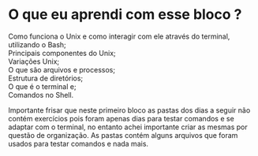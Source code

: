 # O que eu aprendi com esse bloco ?

Como funciona o Unix e como interagir com ele através do terminal, utilizando o Bash;  
Principais componentes do Unix;  
Variações Unix;  
O que são arquivos e processos;  
Estrutura de diretórios;  
O que é o terminal e;  
Comandos no Shell.  

Importante frisar que neste primeiro bloco as pastas dos dias a seguir não contém exercícios pois foram apenas dias para testar comandos e se adaptar com o terminal, no entanto achei importante criar as mesmas por questão de organização. As pastas contém alguns arquivos que foram usados para testar comandos e nada mais.